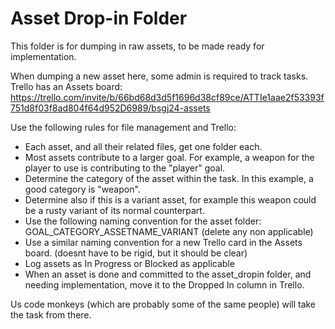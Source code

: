 # Asset Drop-in Folder

This folder is for dumping in raw assets, to be made ready for implementation.

When dumping a new asset here, some admin is required to track tasks. Trello has an Assets board: https://trello.com/invite/b/66bd68d3d5f1696d38cf89ce/ATTIe1aae2f53393f751d8f03f8ad804f64d952D6989/bsgj24-assets

Use the following rules for file management and Trello:

* Each asset, and all their related files, get one folder each.
* Most assets contribute to a larger goal. For example, a weapon for the player to use is contributing to the "player" goal.
* Determine the category of the asset within the task. In this example, a good category is "weapon".
* Determine also if this is a variant asset, for example this weapon could be a rusty variant of its normal counterpart.
* Use the following naming convention for the asset folder: GOAL_CATEGORY_ASSETNAME_VARIANT (delete any non applicable)
* Use a similar naming convention for a new Trello card in the Assets board. (doesnt have to be rigid, but it should be clear)
* Log assets as In Progress or Blocked as applicable
* When an asset is done and committed to the asset_dropin folder, and needing implementation, move it to the Dropped In column in Trello.

Us code monkeys (which are probably some of the same people) will take the task from there.
